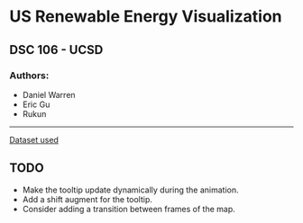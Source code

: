 # US Renewable Energy Visualization

## DSC 106 - UCSD

### Authors:

- Daniel Warren
- Eric Gu
- Rukun

---

[Dataset used](https://www.kaggle.com/datasets/kevinmorgado/us-energy-generation-2001-2022?resource=download)

## TODO

- Make the tooltip update dynamically during the animation.
- Add a shift augment for the tooltip.
- Consider adding a transition between frames of the map.
